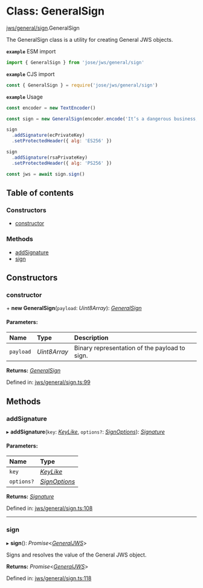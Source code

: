 # Class: GeneralSign

[jws/general/sign](../modules/jws_general_sign.md).GeneralSign

The GeneralSign class is a utility for creating General JWS objects.

**`example`** ESM import
```js
import { GeneralSign } from 'jose/jws/general/sign'
```

**`example`** CJS import
```js
const { GeneralSign } = require('jose/jws/general/sign')
```

**`example`** Usage
```js
const encoder = new TextEncoder()

const sign = new GeneralSign(encoder.encode('It’s a dangerous business, Frodo, going out your door.'))

sign
  .addSignature(ecPrivateKey)
  .setProtectedHeader({ alg: 'ES256' })

sign
  .addSignature(rsaPrivateKey)
  .setProtectedHeader({ alg: 'PS256' })

const jws = await sign.sign()
```

## Table of contents

### Constructors

- [constructor](jws_general_sign.generalsign.md#constructor)

### Methods

- [addSignature](jws_general_sign.generalsign.md#addsignature)
- [sign](jws_general_sign.generalsign.md#sign)

## Constructors

### constructor

\+ **new GeneralSign**(`payload`: *Uint8Array*): [*GeneralSign*](jws_general_sign.generalsign.md)

#### Parameters:

| Name | Type | Description |
| :------ | :------ | :------ |
| `payload` | *Uint8Array* | Binary representation of the payload to sign. |

**Returns:** [*GeneralSign*](jws_general_sign.generalsign.md)

Defined in: [jws/general/sign.ts:99](https://github.com/panva/jose/blob/v3.11.6/src/jws/general/sign.ts#L99)

## Methods

### addSignature

▸ **addSignature**(`key`: [*KeyLike*](../types/types.keylike.md), `options?`: [*SignOptions*](../interfaces/types.signoptions.md)): [*Signature*](../interfaces/jws_general_sign.signature.md)

#### Parameters:

| Name | Type |
| :------ | :------ |
| `key` | [*KeyLike*](../types/types.keylike.md) |
| `options?` | [*SignOptions*](../interfaces/types.signoptions.md) |

**Returns:** [*Signature*](../interfaces/jws_general_sign.signature.md)

Defined in: [jws/general/sign.ts:108](https://github.com/panva/jose/blob/v3.11.6/src/jws/general/sign.ts#L108)

___

### sign

▸ **sign**(): *Promise*<[*GeneralJWS*](../interfaces/types.generaljws.md)\>

Signs and resolves the value of the General JWS object.

**Returns:** *Promise*<[*GeneralJWS*](../interfaces/types.generaljws.md)\>

Defined in: [jws/general/sign.ts:118](https://github.com/panva/jose/blob/v3.11.6/src/jws/general/sign.ts#L118)
